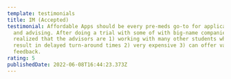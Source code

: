 ```yaml
---
template: testimonials
title: IM (Accepted)
testimonial: Affordable Apps should be every pre-meds go-to for application help
  and advising. After doing a trial with some of with big-name companies, I
  realized that the advisors are 1) working with many other students which can
  result in delayed turn-around times 2) very expensive 3) can offer vague
  feedback. 
rating: 5
publishedDate: 2022-06-08T16:44:23.373Z
---
```


